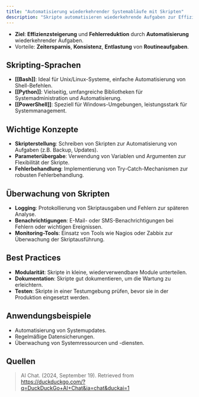 ```yaml
---
title: "Automatisierung wiederkehrender Systemabläufe mit Skripten"
description: "Skripte automatisieren wiederkehrende Aufgaben zur Effizienzsteigerung und Fehlerreduktion. Sprachen wie Bash, Python und PowerShell werden verwendet, mit Konzepten wie Parameterübergabe und Fehlerbehandlung. Überwachung erfolgt durch Logging und Monitoring-Tools."
---
```


- **Ziel**: **Effizienzsteigerung** und **Fehlerreduktion** durch **Automatisierung** wiederkehrender Aufgaben.  
- Vorteile: **Zeitersparnis**, **Konsistenz**, **Entlastung** von **Routineaufgaben**.

## Skripting-Sprachen
- **[[Bash]]**: Ideal für Unix/Linux-Systeme, einfache Automatisierung von Shell-Befehlen.  
- **[[Python]]**: Vielseitig, umfangreiche Bibliotheken für Systemadministration und Automatisierung.  
- **[[PowerShell]]**: Speziell für Windows-Umgebungen, leistungsstark für Systemmanagement.

## Wichtige Konzepte
- **Skripterstellung**: Schreiben von Skripten zur Automatisierung von Aufgaben (z.B. Backup, Updates).  
- **Parameterübergabe**: Verwendung von Variablen und Argumenten zur Flexibilität der Skripte.  
- **Fehlerbehandlung**: Implementierung von Try-Catch-Mechanismen zur robusten Fehlerbehandlung.

## Überwachung von Skripten
- **Logging**: Protokollierung von Skriptausgaben und Fehlern zur späteren Analyse.  
- **Benachrichtigungen**: E-Mail- oder SMS-Benachrichtigungen bei Fehlern oder wichtigen Ereignissen.  
- **Monitoring-Tools**: Einsatz von Tools wie Nagios oder Zabbix zur Überwachung der Skriptausführung.

## Best Practices
- **Modularität**: Skripte in kleine, wiederverwendbare Module unterteilen.  
- **Dokumentation**: Skripte gut dokumentieren, um die Wartung zu erleichtern.  
- **Testen**: Skripte in einer Testumgebung prüfen, bevor sie in der Produktion eingesetzt werden.

## Anwendungsbeispiele
- Automatisierung von Systemupdates.  
- Regelmäßige Datensicherungen.  
- Überwachung von Systemressourcen und -diensten.

## Quellen

> AI Chat. (2024, September 19). Retrieved from https://duckduckgo.com/?q=DuckDuckGo+AI+Chat&ia=chat&duckai=1